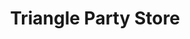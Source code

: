 ---
title: "Triangle Party Store"
url: /dearborn-heights/triangle-party-store/
shop: Lebensmittel
---